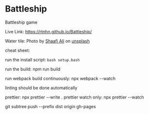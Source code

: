 # Battleship

Battleship game

Live Link: https://rtnhn.github.io/Battleship/

Water tile: Photo by [Shaafi Ali](https://unsplash.com/photos/khkR-0UcgPw#:~:text=Photo%20by%20Shaafi%20Ali%20on%20Unsplash) on [unsplash](https://unsplash.com/photos/khkR-0UcgPw#:~:text=Photo%20by%20Shaafi%20Ali%20on%20Unsplash)

cheat sheet:

run the install script: `bash setup.bash`

run the build: npm run build

run webpack build continuously: npx webpack --watch

linting should be done automatically

prettier: npx prettier --write .
prettier watch only: npx prettier --watch 

git subtree push --prefix dist origin gh-pages



